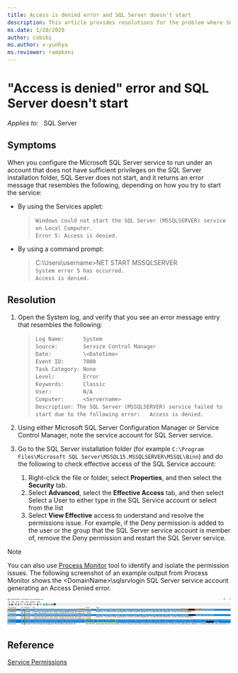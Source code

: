 ```yaml
---
title: Access is denied error and SQL Server doesn't start
description: This article provides resolutions for the problem where SQL Server fails to start  with Access is denied error.
ms.date: 1/28/2020
author: cobibi
ms.author: v-yunhya
ms.reviewer: ramakoni
---
```

# "Access is denied" error and SQL Server doesn't start

_Applies to:_ &nbsp; SQL Server

## Symptoms

When you configure the Microsoft SQL Server service to run under an account that does not have sufficient privileges on the SQL Server installation folder, SQL Server does not start, and it returns an error message that resembles the following, depending on how you try to start the service:

- By using the Services applet:
  
    > `Windows could not start the SQL Server (MSSQLSERVER) service on Local Computer.`  
    `Error 5: Access is denied.`

- By using a command prompt:

    > C:\Users\username>NET START MSSQLSERVER  
    `System error 5 has occurred.`  
    `Access is denied.`

## Resolution

1. Open the System log, and verify that you see an error message entry that resembles the following:

    > `Log Name:      System`  
    `Source:        Service Control Manager`  
    `Date:          \<Datetime>`  
    `Event ID:      7000`  
    `Task Category: None`  
    `Level:         Error`  
    `Keywords:      Classic`  
    `User:          N/A`  
    `Computer:      <Servername>`  
    `Description:
    The SQL Server (MSSQLSERVER) service failed to start due to the following error:  
    Access is denied.`

2. Using either Microsoft SQL Server Configuration Manager or Service Control Manager, note the service account for SQL Server service.
3. Go to the SQL Server installation folder (for example `C:\Program Files\Microsoft SQL Server\MSSQL15.MSSQLSERVER\MSSQL\Binn`) and do the following to check effective access of the SQL Service account:
    1. Right-click the file or folder, select **Properties**, and then select the **Security** tab.
    1. Select **Advanced**, select the **Effective Access** tab, and then select Select a User to either type in the SQL Service account or select from the list
    1. Select **View Effective** access to understand and resolve the permissions issue. For example, if the Deny permission is added to the user or the group that the SQL Server service account is member of, remove the Deny permission and restart the SQL Server service.

> [!NOTE]
> You can also use [Process Monitor](/sysinternals/downloads/procmon) tool to identify and isolate the permission issues. The following screenshot of an example output from Process Monitor shows the \<DomainName>\sqlsrvlogin SQL Server service account generating an Access Denied error.

![Process Monitor](./media/event-id-7000-access-denied/process-monitor.jpg)

## Reference

[Service Permissions](/sql/database-engine/configure-windows/configure-windows-service-accounts-and-permissions#Serv_Perm)
